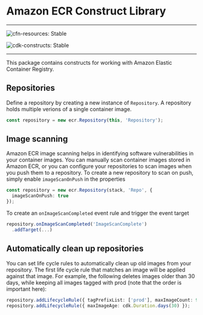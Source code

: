 # Amazon ECR Construct Library
<!--BEGIN STABILITY BANNER-->
---

![cfn-resources: Stable](https://img.shields.io/badge/cfn--resources-stable-success.svg?style=for-the-badge)

![cdk-constructs: Stable](https://img.shields.io/badge/cdk--constructs-stable-success.svg?style=for-the-badge)

---
<!--END STABILITY BANNER-->

This package contains constructs for working with Amazon Elastic Container Registry.

## Repositories

Define a repository by creating a new instance of `Repository`. A repository
holds multiple verions of a single container image.

```ts
const repository = new ecr.Repository(this, 'Repository');
```

## Image scanning

Amazon ECR image scanning helps in identifying software vulnerabilities in your container images. You can manually scan container images stored in Amazon ECR, or you can configure your repositories to scan images when you push them to a repository. To create a new repository to scan on push, simply enable `imageScanOnPush` in the properties

```ts
const repository = new ecr.Repository(stack, 'Repo', {
  imageScanOnPush: true
});
```

To create an `onImageScanCompleted` event rule and trigger the event target

```ts
repository.onImageScanCompleted('ImageScanComplete')
  .addTarget(...)
```


## Automatically clean up repositories

You can set life cycle rules to automatically clean up old images from your
repository. The first life cycle rule that matches an image will be applied
against that image. For example, the following deletes images older than
30 days, while keeping all images tagged with prod (note that the order
is important here):

```ts
repository.addLifecycleRule({ tagPrefixList: ['prod'], maxImageCount: 9999 });
repository.addLifecycleRule({ maxImageAge: cdk.Duration.days(30) });
```
